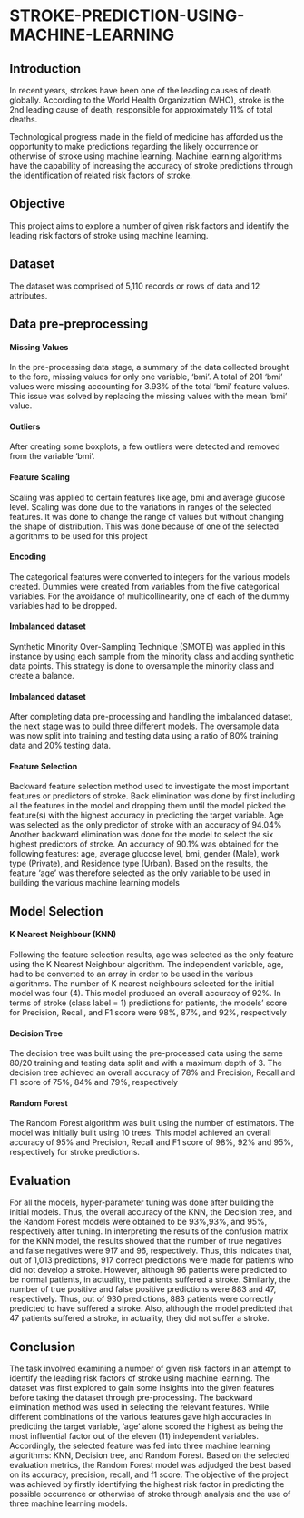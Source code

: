# STROKE-PREDICTION-USING-MACHINE-LEARNING


## Introduction
In recent years, strokes have been one of the leading causes of death globally. According to the World Health Organization (WHO), stroke is the 2nd leading cause of death, responsible for approximately 11% of total deaths.

Technological progress made in the field of medicine has afforded us the opportunity to make predictions regarding the likely occurrence or otherwise of stroke using machine learning. Machine learning algorithms have the capability of increasing the accuracy of stroke predictions through the identification of related risk factors of stroke. 

## Objective
This project aims to explore a number of given risk factors and identify the leading risk factors of stroke using machine learning.

## Dataset
The dataset was comprised of 5,110 records or rows of data and 12 attributes.

##  Data pre-preprocessing
#### Missing Values
In the pre-processing data stage, a summary of the data collected brought to the fore, missing values for only one variable, ‘bmi’. A total of 201 ‘bmi’ values were missing accounting for 3.93% of the total ‘bmi’ feature values. This issue was solved by replacing the missing values with the mean ‘bmi’ value.

#### Outliers
After creating some boxplots, a few outliers were detected and removed from the variable ‘bmi’.

#### Feature Scaling
Scaling was applied to certain features like age, bmi and average glucose level. Scaling was done due to the variations in ranges of the selected features. It was done to change the range of values but without changing the shape of distribution. This was done because of one of the selected algorithms to be used for this project

#### Encoding
The categorical features were converted to integers for the various models created. Dummies were created from variables from the five categorical variables. For the avoidance of multicollinearity, one of each of the dummy variables had to be dropped.

#### Imbalanced dataset
Synthetic Minority Over-Sampling Technique (SMOTE) was applied in this instance by using each sample from the minority class and adding synthetic data points. This strategy is done to oversample the minority class and create a balance.

#### Imbalanced dataset
After completing data pre-processing and handling the imbalanced dataset, the next stage was to build three different models. The oversample data was now split into training and testing data using a ratio of 80% training data and 20% testing data.

#### Feature Selection
Backward feature selection method used to investigate the most important features or predictors of stroke. Back elimination was done by first including all the features in the model and dropping them until the model picked the feature(s) with the highest accuracy in predicting the target variable. Age was selected as the only predictor of stroke with an accuracy of 94.04% Another backward elimination was done for the model to select the six highest predictors of stroke. An accuracy of 90.1% was obtained for the following features: age, average glucose level, bmi, gender (Male), work type (Private), and Residence type (Urban).
Based on the results, the feature ‘age’ was therefore selected as the only variable to be used in building the various machine learning models

## Model Selection
#### K Nearest Neighbour (KNN)
Following the feature selection results, age was selected as the only feature using the K Nearest Neighbour algorithm. The independent variable, age, had to be converted to an array in order to be used in the various algorithms. The number of K nearest neighbours selected for the initial model was four (4). This model produced an overall accuracy of 92%. In terms of stroke (class label = 1) predictions for patients, the models’ score for Precision, Recall, and F1 score were 98%, 87%, and 92%, respectively

#### Decision Tree
The decision tree was built using the pre-processed data using the same 80/20 training and testing data split and with a maximum depth of 3. The decision tree achieved an overall accuracy of 78% and Precision, Recall and F1 score of 75%, 84% and 79%, respectively

#### Random Forest
The Random Forest algorithm was built using the number of estimators. The model was initially built using 10 trees. This model achieved an overall accuracy of 95% and Precision, Recall and F1 score of 98%, 92% and 95%, respectively for stroke predictions.

## Evaluation
For all the models, hyper-parameter tuning was done after building the initial models. Thus, the overall accuracy of the KNN, the Decision tree, and the Random Forest models were obtained to be 93%,93%, and 95%, respectively after tuning.
In interpreting the results of the confusion matrix for the KNN model, the results showed that the number of true negatives and false negatives were 917 and 96, respectively. Thus, this indicates that, out of 1,013 predictions, 917 correct predictions were made for patients who did not develop a stroke. However, although 96 patients were predicted to be normal patients, in actuality, the patients suffered a stroke. Similarly, the number of true positive and false positive predictions were 883 and 47, respectively. Thus, out of 930 predictions, 883 patients were correctly predicted to have suffered a stroke. Also, although the model predicted that 47 patients suffered a stroke, in actuality, they did not suffer a stroke.

## Conclusion
The task involved examining a number of given risk factors in an attempt to identify the leading risk factors of stroke using machine learning. The dataset was first explored to gain some insights into the given features before taking the dataset through pre-processing. The backward elimination method was used in selecting the relevant features. While different combinations of the various features gave high accuracies in predicting the target variable, ‘age’ alone scored the highest as being the most influential factor out of the eleven (11) independent variables. Accordingly, the selected feature was fed into three machine learning algorithms: KNN, Decision tree, and Random Forest. Based on the selected evaluation metrics, the Random Forest model was adjudged the best based on its accuracy, precision, recall, and f1 score. The objective of the project was achieved by firstly identifying the highest risk factor in predicting the possible occurrence or otherwise of stroke through analysis and the use of three machine learning models. 








